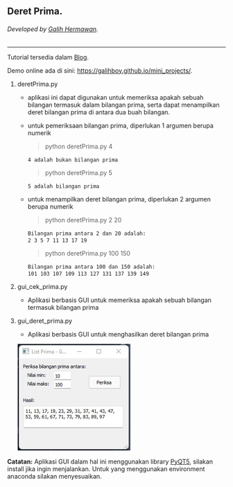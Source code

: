 ## Deret Prima.
###### Developed by [Galih Hermawan](https://galih.eu).
---

Tutorial tersedia dalam [Blog](https://blog.galih.eu/deret-bilangan-prima-dalam-python).

Demo online ada di sini: https://galihboy.github.io/mini_projects/.

1. deretPrima.py
	- aplikasi ini dapat digunakan untuk memeriksa apakah sebuah bilangan termasuk dalam bilangan prima, serta dapat menampilkan deret bilangan prima di antara dua buah bilangan.
	- untuk pemeriksaan bilangan prima, diperlukan 1 argumen berupa numerik
        > python deretPrima.py 4
        ```
        4 adalah bukan bilangan prima
        ```
        
        > python deretPrima.py 5
        ```
        5 adalah bilangan prima
        ```
        
    - untuk menampilkan deret bilangan prima, diperlukan 2 argumen berupa numerik
        > python deretPrima.py 2 20
        ```
        Bilangan prima antara 2 dan 20 adalah:
        2 3 5 7 11 13 17 19
        ```
        
        > python deretPrima.py 100 150
        ```
        Bilangan prima antara 100 dan 150 adalah:
        101 103 107 109 113 127 131 137 139 149
        ```
2. gui_cek_prima.py
	- Aplikasi berbasis GUI untuk memeriksa apakah sebuah bilangan termasuk bilangan prima
3. gui_deret_prima.py
	- Aplikasi berbasis GUI untuk menghasilkan deret bilangan prima
	
	![GUI Deret Prima](/Deret_Prima/gui_deret_prima.jpg)
	
**Catatan:**
Aplikasi GUI dalam hal ini menggunakan library [PyQT5](https://pypi.org/project/PyQt5/), silakan install jika ingin menjalankan. Untuk yang menggunakan environment anaconda silakan menyesuaikan.

